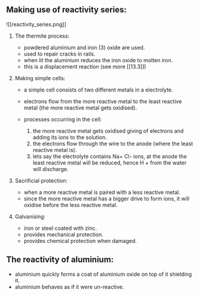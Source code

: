 ## Making use of reactivity series:
![[reactivity_series.png]]

1. The thermite process:
	- powdered aluminium and iron (3) oxide are used.
	- used to repair cracks in rails.
	- when lit the aluminium reduces the iron oxide to molten iron.
	- this is a displacement reaction (see more [[13.3]])

2. Making simple cells:
	- a simple cell consists of two different metals in a electrolyte.
	- electrons flow from the more reactive metal to the least reactive metal (the more reactive metal gets oxidised).

	- processes occurring in the cell:
		1. the more reactive metal gets oxidised giving of electrons and adding its ions to the solution.
		2. the electrons flow through the wire to the anode (where the least reactive metal is).
		3. lets say the electrolyte contains Na+ Cl- ions, at the anode the least reactive metal will be reduced, hence H + from the water will discharge.

3. Sacrificial protection:
	- when a more reactive metal is paired with a less reactive metal.
	- since the more reactive metal has a bigger drive to form ions, it will oxidise before the less reactive metal.

4. Galvanising:
	- iron or steel coated with zinc.
	- provides mechanical protection.
	- provides chemical protection when damaged.

## The reactivity of aluminium:
- aluminium quickly forms a coat of aluminium oxide on top of it shielding it.
- aluminium behaves as if it were un-reactive.